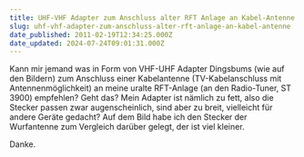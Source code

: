 ```yaml
---
title: UHF-VHF Adapter zum Anschluss alter RFT Anlage an Kabel-Antenne
slug: uhf-vhf-adapter-zum-anschluss-alter-rft-anlage-an-kabel-antenne
date_published: 2011-02-19T12:34:25.000Z
date_updated: 2024-07-24T09:01:31.000Z
---
```


Kann mir jemand was in Form von VHF-UHF Adapter Dingsbums (wie auf den Bildern) zum Anschluss einer Kabelantenne (TV-Kabelanschluss mit Antennenmöglichkeit) an meine uralte RFT-Anlage (an den Radio-Tuner, ST 3900) empfehlen? Geht das? Mein Adapter ist nämlich zu fett, also die Stecker passen zwar augenscheinlich, sind aber zu breit, vielleicht für andere Geräte gedacht? Auf dem Bild habe ich den Stecker der Wurfantenne zum Vergleich darüber gelegt, der ist viel kleiner.

Danke.
